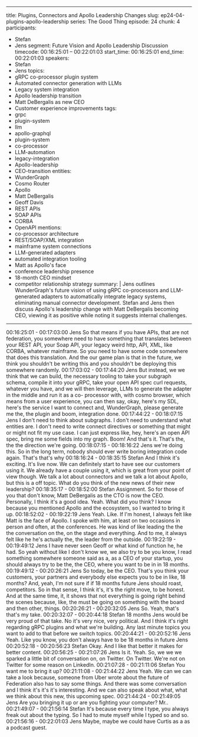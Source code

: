 
---
title: Plugins, Connectors and Apollo Leadership Changes
slug: ep24-04-plugins-apollo-leadership
series: The Good Thing
episode: 24
chunk: 4
participants:
  - Stefan
  - Jens
segment: Future Vision and Apollo Leadership Discussion
timecode: 00:16:25:01 – 00:22:01:03
start_time: 00:16:25:01
end_time: 00:22:01:03
speakers:
  - Stefan
  - Jens
topics:
  - gRPC co-processor plugin system
  - Automated connector generation with LLMs
  - Legacy system integration
  - Apollo leadership transition
  - Matt DeBergalis as new CEO
  - Customer experience improvements
tags:
  - grpc
  - plugin-system
  - llm
  - apollo-graphql
  - plugin-system
  - co-processor
  - LLM-automation
  - legacy-integration
  - Apollo-leadership
  - CEO-transition
entities:
  - WunderGraph
  - Cosmo Router
  - Apollo
  - Matt DeBergalis
  - Geoff Davis
  - REST APIs
  - SOAP APIs
  - CORBA
  - OpenAPI
mentions:
  - co-processor architecture
  - REST/SOAP/XML integration
  - mainframe system connections
  - LLM-generated adapters
  - automated integration tooling
  - Matt as Apollo's face
  - conference leadership presence
  - 18-month CEO mindset
  - competitor relationship strategy
summary: |
  Jens outlines WunderGraph's future vision of using gRPC co-processors and LLM-generated adapters to automatically integrate legacy systems, eliminating manual connector development. Stefan and Jens then discuss Apollo's leadership change with Matt DeBergalis becoming CEO, viewing it as positive while noting it suggests internal challenges.
---

00:16:25:01 - 00:17:03:00
Jens
So that means if you have APIs, that are not federation, you somewhere need to have
something that translates between your REST API, your Soap API, your legacy weird http, API,
XML, like CORBA, whatever mainframe. So you need to have some code somewhere that does
this translation. And the our game plan is that in the future, we think you shouldn't be writing this
and you shouldn't be deploying this somewhere randomly.
00:17:03:02 - 00:17:44:20
Jens
But instead, we we think that we can build, the necessary tooling to take your subgraph
schema, compile it into your gRPC, take your open API spec curl requests, whatever you have,
and we will then leverage, LLMs to generate the adapter in the middle and run it as a co-
processor with, with cosmo browser, which means from a user experience, you can then say,
okay, here's my SDL, here's the service I want to connect and, WunderGraph, please generate
me the, the plugin and boom, integration done.
00:17:44:22 - 00:18:07:15
Jens
I don't need to think about subgraphs. I don't need to understand what entities are. I don't need
to write connect directives or something that might or might not fit my use case. I can just
express like, hey, here's an open API spec, bring me some fields into my graph. Boom! And
that's it. That's the, the the direction we're going.
00:18:07:15 - 00:18:16:22
Jens
we're doing this.
So in the long term, nobody should ever write boring integration code again. That's that's why
00:18:16:24 - 00:18:35:15
Stefan
And I think it's exciting. It's live now. We can definitely start to have see our customers using it.
We already have a couple using it, which is great from your point of view though. We talk a lot
about connectors and we talk a lot about Apollo, but this is a off topic. What do you think of the
new news of their new leadership?
00:18:35:17 - 00:18:52:00
Stefan
Assignment. So for those of you that don't know, Matt DeBergalis as the CTO is now the CEO.
Personally, I think it's a good idea. Yeah. What did you think? I know because you mentioned
Apollo and the ecosystem, so I wanted to bring it up.
00:18:52:02 - 00:19:22:19
Jens
Yeah. Like. If I'm honest, I always felt like Matt is the face of Apollo. I spoke with him, at least on
two occasions in person and often, at the conferences. He was kind of like leading the the the
conversation on the, on the stage and everything. And to me, it always felt like he he's actually
the, the leader from the outside.
00:19:22:19 - 00:19:49:12
Jens
I have never seen Geoff or what kind of function he, he had. So yeah without like I don't know
we, we also try to be you know, I read something somewhere someone said as a, as a CEO of
your startup, you should always try to be the, the CEO, where you want to be in in 18 months.
00:19:49:12 - 00:20:26:21
Jens
So today, be the CEO. That's you think your customers, your partners and everybody else
expects you to be in like, 18 months? And, yeah, I'm not sure if if 18 months future Jens should
roast, competitors. So in that sense, I think it's, it's the right move, to be honest. And at the
same time, it, it shows that not everything is going right behind the scenes because, like, the
must be going on something with the board and then other, things.
00:20:26:21 - 00:20:32:05
Jens
So. Yeah, that's that's my take.
00:20:32:07 - 00:20:44:18
Stefan
18 months Jens would be very proud of that take. No it's very nice, very political. And I think it's
right regarding gRPC plugins and what we're building. Any last minute topics you want to add to
that before we switch topics.
00:20:44:21 - 00:20:52:16
Jens
Yeah. Like you know, you don't always have to be 18 months in future Jens
00:20:52:18 - 00:20:56:23
Stefan
Okay. And I like that better it makes for better content.
00:20:56:25 - 00:21:07:26
Jens
Is it. Yeah. So, we we we sparked a little bit of conversation on, on Twitter. On Twitter. We're not
on Twitter for some reason on LinkedIn.
00:21:07:28 - 00:21:11:06
Stefan
You want me to bring it up?
00:21:11:08 - 00:21:44:22
Jens
Yeah. We can we can take a look because, someone from Uber wrote about the future of
Federation also has to say some things. And there was some conversation and I think it's it's it's
interesting. And we can also speak about what, what we think about this new, this upcoming
spec.
00:21:44:24 - 00:21:49:05
Jens
Are you bringing it up or are you fighting your computer? Mr..
00:21:49:07 - 00:21:56:14
Stefan
It's because every time I type, you always freak out about the typing. So I had to mute myself
while I typed so and so.
00:21:56:16 - 00:22:01:03
Jens
Maybe, maybe we could have Curtis as a as a podcast guest.